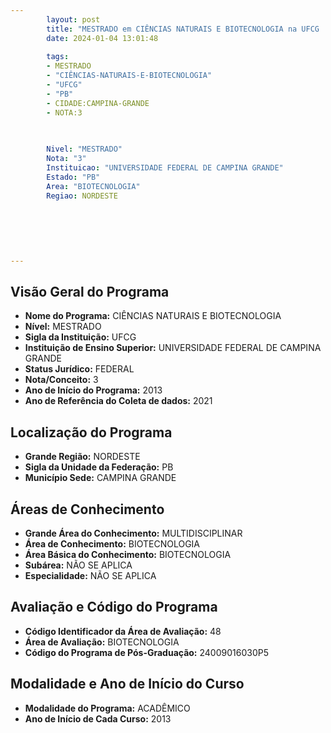 ```yaml
---
        layout: post
        title: "MESTRADO em CIÊNCIAS NATURAIS E BIOTECNOLOGIA na UFCG  "
        date: 2024-01-04 13:01:48
     
        tags:
        - MESTRADO
        - "CIÊNCIAS-NATURAIS-E-BIOTECNOLOGIA"
        - "UFCG"
        - "PB"
        - CIDADE:CAMPINA-GRANDE
        - NOTA:3
        
       

        Nivel: "MESTRADO"
        Nota: "3"
        Instituicao: "UNIVERSIDADE FEDERAL DE CAMPINA GRANDE"
        Estado: "PB"
        Area: "BIOTECNOLOGIA"
        Regiao: NORDESTE
        
        
        
        
        
        
---
```

## Visão Geral do Programa
- **Nome do Programa:** CIÊNCIAS NATURAIS E BIOTECNOLOGIA
- **Nível:** MESTRADO
- **Sigla da Instituição:** UFCG
- **Instituição de Ensino Superior:** UNIVERSIDADE FEDERAL DE CAMPINA GRANDE
- **Status Jurídico:** FEDERAL
- **Nota/Conceito:** 3
- **Ano de Início do Programa:** 2013
- **Ano de Referência do Coleta de dados:** 2021

## Localização do Programa
- **Grande Região:** NORDESTE
- **Sigla da Unidade da Federação:** PB
- **Município Sede:** CAMPINA GRANDE

## Áreas de Conhecimento
- **Grande Área do Conhecimento:** MULTIDISCIPLINAR
- **Área de Conhecimento:** BIOTECNOLOGIA
- **Área Básica do Conhecimento:** BIOTECNOLOGIA
- **Subárea:** NÃO SE APLICA
- **Especialidade:** NÃO SE APLICA

## Avaliação e Código do Programa
- **Código Identificador da Área de Avaliação:** 48
- **Área de Avaliação:** BIOTECNOLOGIA
- **Código do Programa de Pós-Graduação:** 24009016030P5


## Modalidade e Ano de Início do Curso
- **Modalidade do Programa:** ACADÊMICO
- **Ano de Início de Cada Curso:** 2013
